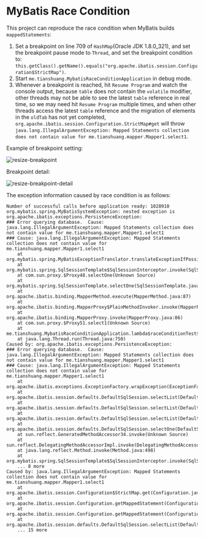 # MyBatis Race Condition

This project can reproduce the race condition when MyBatis builds `mappedStatements`:

1. Set a breakpoint on line 709 of `HashMap`(Oracle JDK 1.8.0_321), and set the breakpoint pause mode to `Thread`, and set the breakpoint condition to: `this.getClass().getName().equals("org.apache.ibatis.session.Configuration$StrictMap")`.
2. Start `me.tianshuang.MybatisRaceConditionApplication` in debug mode.
3. Whenever a breakpoint is reached, hit `Resume Program` and watch the console output, because `table` does not contain the `volatile` modifier, other threads may not be able to see the latest `table` reference in real time, so we may need hit `Resume Program` multiple times, and when other threads access the latest `table` reference and the migration of elements in the `oldTab` has not yet completed, `org.apache.ibatis.session.Configuration.StrictMap#get` will throw `java.lang.IllegalArgumentException: Mapped Statements collection does not contain value for me.tianshuang.mapper.Mapper1.select1`.


Example of breakpoint setting:

![resize-breakpoint](https://storage.tianshuang.me/2022/10/resize-breakpoint.jpg)

Breakpoint detail:

![resize-breakpoint-detail](https://storage.tianshuang.me/2022/10/resize-breakpoint-detail.jpg)


The exception information caused by race condition is as follows:

```text
Number of successful calls before application ready: 1028910
org.mybatis.spring.MyBatisSystemException: nested exception is org.apache.ibatis.exceptions.PersistenceException: 
### Error querying database.  Cause: java.lang.IllegalArgumentException: Mapped Statements collection does not contain value for me.tianshuang.mapper.Mapper1.select1
### Cause: java.lang.IllegalArgumentException: Mapped Statements collection does not contain value for me.tianshuang.mapper.Mapper1.select1
	at org.mybatis.spring.MyBatisExceptionTranslator.translateExceptionIfPossible(MyBatisExceptionTranslator.java:96)
	at org.mybatis.spring.SqlSessionTemplate$SqlSessionInterceptor.invoke(SqlSessionTemplate.java:441)
	at com.sun.proxy.$Proxy48.selectOne(Unknown Source)
	at org.mybatis.spring.SqlSessionTemplate.selectOne(SqlSessionTemplate.java:160)
	at org.apache.ibatis.binding.MapperMethod.execute(MapperMethod.java:87)
	at org.apache.ibatis.binding.MapperProxy$PlainMethodInvoker.invoke(MapperProxy.java:145)
	at org.apache.ibatis.binding.MapperProxy.invoke(MapperProxy.java:86)
	at com.sun.proxy.$Proxy51.select1(Unknown Source)
	at me.tianshuang.MybatisRaceConditionApplication.lambda$raceConditionTest$0(MybatisRaceConditionApplication.java:32)
	at java.lang.Thread.run(Thread.java:750)
Caused by: org.apache.ibatis.exceptions.PersistenceException: 
### Error querying database.  Cause: java.lang.IllegalArgumentException: Mapped Statements collection does not contain value for me.tianshuang.mapper.Mapper1.select1
### Cause: java.lang.IllegalArgumentException: Mapped Statements collection does not contain value for me.tianshuang.mapper.Mapper1.select1
	at org.apache.ibatis.exceptions.ExceptionFactory.wrapException(ExceptionFactory.java:30)
	at org.apache.ibatis.session.defaults.DefaultSqlSession.selectList(DefaultSqlSession.java:153)
	at org.apache.ibatis.session.defaults.DefaultSqlSession.selectList(DefaultSqlSession.java:145)
	at org.apache.ibatis.session.defaults.DefaultSqlSession.selectList(DefaultSqlSession.java:140)
	at org.apache.ibatis.session.defaults.DefaultSqlSession.selectOne(DefaultSqlSession.java:76)
	at sun.reflect.GeneratedMethodAccessor34.invoke(Unknown Source)
	at sun.reflect.DelegatingMethodAccessorImpl.invoke(DelegatingMethodAccessorImpl.java:43)
	at java.lang.reflect.Method.invoke(Method.java:498)
	at org.mybatis.spring.SqlSessionTemplate$SqlSessionInterceptor.invoke(SqlSessionTemplate.java:427)
	... 8 more
Caused by: java.lang.IllegalArgumentException: Mapped Statements collection does not contain value for me.tianshuang.mapper.Mapper1.select1
	at org.apache.ibatis.session.Configuration$StrictMap.get(Configuration.java:1054)
	at org.apache.ibatis.session.Configuration.getMappedStatement(Configuration.java:844)
	at org.apache.ibatis.session.Configuration.getMappedStatement(Configuration.java:837)
	at org.apache.ibatis.session.defaults.DefaultSqlSession.selectList(DefaultSqlSession.java:150)
	... 15 more
```
